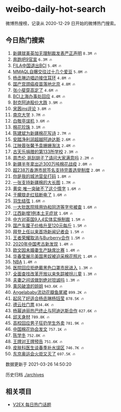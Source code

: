 # weibo-daily-hot-search

微博热搜榜，记录从 2020-12-29 日开始的微博热门搜索。

## 今日热门搜索

<!-- BEGIN -->

1. [新疆就美英加无理制裁发表严正声明](https://s.weibo.com/weibo?q=%23%E6%96%B0%E7%96%86%E5%B0%B1%E7%BE%8E%E8%8B%B1%E5%8A%A0%E6%97%A0%E7%90%86%E5%88%B6%E8%A3%81%E5%8F%91%E8%A1%A8%E4%B8%A5%E6%AD%A3%E5%A3%B0%E6%98%8E%23&Refer=top) `8.3M 🔥`
1. [奔跑吧9官宣](https://s.weibo.com/weibo?q=%23%E5%A5%94%E8%B7%91%E5%90%A79%E5%AE%98%E5%AE%A3%23&Refer=top) `6.3M 🔥`
1. [FILA中国退出BCI](https://s.weibo.com/weibo?q=%23FILA%E4%B8%AD%E5%9B%BD%E9%80%80%E5%87%BABCI%23&Refer=top) `5.4M 🔥`
1. [MMAQL自曝交往过十几个爱豆](https://s.weibo.com/weibo?q=%23MMAQL%E8%87%AA%E6%9B%9D%E4%BA%A4%E5%BE%80%E8%BF%87%E5%8D%81%E5%87%A0%E4%B8%AA%E7%88%B1%E8%B1%86%23&Refer=top) `5.0M 🔥`
1. [杨丞琳边唱边接住耳环](https://s.weibo.com/weibo?q=%E6%9D%A8%E4%B8%9E%E7%90%B3%E8%BE%B9%E5%94%B1%E8%BE%B9%E6%8E%A5%E4%BD%8F%E8%80%B3%E7%8E%AF&Refer=top) `4.8M 🔥`
1. [国产宫颈癌疫苗落地北京](https://s.weibo.com/weibo?q=%23%E5%9B%BD%E4%BA%A7%E5%AE%AB%E9%A2%88%E7%99%8C%E7%96%AB%E8%8B%97%E8%90%BD%E5%9C%B0%E5%8C%97%E4%BA%AC%23&Refer=top) `4.8M 🔥`
1. [张小斐穿高定了](https://s.weibo.com/weibo?q=%E5%BC%A0%E5%B0%8F%E6%96%90%E7%A9%BF%E9%AB%98%E5%AE%9A%E4%BA%86&Refer=top) `4.6M 🔥`
1. [BCI上海办事处回应](https://s.weibo.com/weibo?q=%23BCI%E4%B8%8A%E6%B5%B7%E5%8A%9E%E4%BA%8B%E5%A4%84%E5%9B%9E%E5%BA%94%23&Refer=top) `4.4M 🔥`
1. [耐克阿迪股价大跌](https://s.weibo.com/weibo?q=%23%E8%80%90%E5%85%8B%E9%98%BF%E8%BF%AA%E8%82%A1%E4%BB%B7%E5%A4%A7%E8%B7%8C%23&Refer=top) `3.9M 🔥`
1. [宋茜ins评论](https://s.weibo.com/weibo?q=%23%E5%AE%8B%E8%8C%9Cins%E8%AF%84%E8%AE%BA%23&Refer=top) `3.8M 🔥`
1. [南京大学](https://s.weibo.com/weibo?q=%E5%8D%97%E4%BA%AC%E5%A4%A7%E5%AD%A6&Refer=top) `3.7M 🔥`
1. [白敬亭误机](https://s.weibo.com/weibo?q=%23%E7%99%BD%E6%95%AC%E4%BA%AD%E8%AF%AF%E6%9C%BA%23&Refer=top) `3.6M 🔥`
1. [棉花珍珠](https://s.weibo.com/weibo?q=%E6%A3%89%E8%8A%B1%E7%8F%8D%E7%8F%A0&Refer=top) `3.1M 🔥`
1. [陈建斌为新疆棉花写诗](https://s.weibo.com/weibo?q=%E9%99%88%E5%BB%BA%E6%96%8C%E4%B8%BA%E6%96%B0%E7%96%86%E6%A3%89%E8%8A%B1%E5%86%99%E8%AF%97&Refer=top) `2.7M 🔥`
1. [安踏净利润超越阿迪达斯](https://s.weibo.com/weibo?q=%23%E5%AE%89%E8%B8%8F%E5%87%80%E5%88%A9%E6%B6%A6%E8%B6%85%E8%B6%8A%E9%98%BF%E8%BF%AA%E8%BE%BE%E6%96%AF%23&Refer=top) `2.6M 🔥`
1. [江映蓉张馨予袁姗姗淘汰](https://s.weibo.com/weibo?q=%E6%B1%9F%E6%98%A0%E8%93%89%E5%BC%A0%E9%A6%A8%E4%BA%88%E8%A2%81%E5%A7%97%E5%A7%97%E6%B7%98%E6%B1%B0&Refer=top) `2.4M 🔥`
1. [古天乐捐赠的第133所学校](https://s.weibo.com/weibo?q=%23%E5%8F%A4%E5%A4%A9%E4%B9%90%E6%8D%90%E8%B5%A0%E7%9A%84%E7%AC%AC133%E6%89%80%E5%AD%A6%E6%A0%A1%23&Refer=top) `2.3M 🔥`
1. [周杰伦 哥刮胡子了请问大家满意吗](https://s.weibo.com/weibo?q=%E5%91%A8%E6%9D%B0%E4%BC%A6%20%E5%93%A5%E5%88%AE%E8%83%A1%E5%AD%90%E4%BA%86%E8%AF%B7%E9%97%AE%E5%A4%A7%E5%AE%B6%E6%BB%A1%E6%84%8F%E5%90%97&Refer=top) `2.2M 🔥`
1. [新疆半年拿出近300万吨棉花战疫](https://s.weibo.com/weibo?q=%23%E6%96%B0%E7%96%86%E5%8D%8A%E5%B9%B4%E6%8B%BF%E5%87%BA%E8%BF%91300%E4%B8%87%E5%90%A8%E6%A3%89%E8%8A%B1%E6%88%98%E7%96%AB%23&Refer=top) `2.0M 🔥`
1. [超238万香港市民签名支持完善选举制度](https://s.weibo.com/weibo?q=%23%E8%B6%85238%E4%B8%87%E9%A6%99%E6%B8%AF%E5%B8%82%E6%B0%91%E7%AD%BE%E5%90%8D%E6%94%AF%E6%8C%81%E5%AE%8C%E5%96%84%E9%80%89%E4%B8%BE%E5%88%B6%E5%BA%A6%23&Refer=top) `2.0M 🔥`
1. [你是我的城池营垒打码](https://s.weibo.com/weibo?q=%23%E4%BD%A0%E6%98%AF%E6%88%91%E7%9A%84%E5%9F%8E%E6%B1%A0%E8%90%A5%E5%9E%92%E6%89%93%E7%A0%81%23&Refer=top) `1.8M 🔥`
1. [一张支持新疆棉的大长图](https://s.weibo.com/weibo?q=%23%E4%B8%80%E5%BC%A0%E6%94%AF%E6%8C%81%E6%96%B0%E7%96%86%E6%A3%89%E7%9A%84%E5%A4%A7%E9%95%BF%E5%9B%BE%23&Refer=top) `1.7M 🔥`
1. [黄奕 唯一突破不了这个情字](https://s.weibo.com/weibo?q=%E9%BB%84%E5%A5%95%20%E5%94%AF%E4%B8%80%E7%AA%81%E7%A0%B4%E4%B8%8D%E4%BA%86%E8%BF%99%E4%B8%AA%E6%83%85%E5%AD%97&Refer=top) `1.6M 🔥`
1. [于朦胧走红毯断电了](https://s.weibo.com/weibo?q=%23%E4%BA%8E%E6%9C%A6%E8%83%A7%E8%B5%B0%E7%BA%A2%E6%AF%AF%E6%96%AD%E7%94%B5%E4%BA%86%23&Refer=top) `1.6M 🔥`
1. [羽生结弦](https://s.weibo.com/weibo?q=%E7%BE%BD%E7%94%9F%E7%BB%93%E5%BC%A6&Refer=top) `1.6M 🔥`
1. [一大批医院擅用协和同济等字号被查](https://s.weibo.com/weibo?q=%23%E4%B8%80%E5%A4%A7%E6%89%B9%E5%8C%BB%E9%99%A2%E6%93%85%E7%94%A8%E5%8D%8F%E5%92%8C%E5%90%8C%E6%B5%8E%E7%AD%89%E5%AD%97%E5%8F%B7%E8%A2%AB%E6%9F%A5%23&Refer=top) `1.6M 🔥`
1. [江西新增1例本土无症状](https://s.weibo.com/weibo?q=%23%E6%B1%9F%E8%A5%BF%E6%96%B0%E5%A2%9E1%E4%BE%8B%E6%9C%AC%E5%9C%9F%E6%97%A0%E7%97%87%E7%8A%B6%23&Refer=top) `1.6M 🔥`
1. [中方对英国9人4实体实施制裁](https://s.weibo.com/weibo?q=%E4%B8%AD%E6%96%B9%E5%AF%B9%E8%8B%B1%E5%9B%BD9%E4%BA%BA4%E5%AE%9E%E4%BD%93%E5%AE%9E%E6%96%BD%E5%88%B6%E8%A3%81&Refer=top) `1.5M 🔥`
1. [国产车厘子价格升至120元每斤](https://s.weibo.com/weibo?q=%23%E5%9B%BD%E4%BA%A7%E8%BD%A6%E5%8E%98%E5%AD%90%E4%BB%B7%E6%A0%BC%E5%8D%87%E8%87%B3120%E5%85%83%E6%AF%8F%E6%96%A4%23&Refer=top) `1.5M 🔥`
1. [拜登上任以来首场新闻记者会](https://s.weibo.com/weibo?q=%23%E6%8B%9C%E7%99%BB%E4%B8%8A%E4%BB%BB%E4%BB%A5%E6%9D%A5%E9%A6%96%E5%9C%BA%E6%96%B0%E9%97%BB%E8%AE%B0%E8%80%85%E4%BC%9A%23&Refer=top) `1.5M 🔥`
1. [王者荣耀取消与Burberry合作](https://s.weibo.com/weibo?q=%23%E7%8E%8B%E8%80%85%E8%8D%A3%E8%80%80%E5%8F%96%E6%B6%88%E4%B8%8EBurberry%E5%90%88%E4%BD%9C%23&Refer=top) `1.5M 🔥`
1. [2020年中国考古新发现](https://s.weibo.com/weibo?q=%232020%E5%B9%B4%E4%B8%AD%E5%9B%BD%E8%80%83%E5%8F%A4%E6%96%B0%E5%8F%91%E7%8E%B0%23&Refer=top) `1.4M 🔥`
1. [欧文因未婚妻生产缺席比赛](https://s.weibo.com/weibo?q=%E6%AC%A7%E6%96%87%E5%9B%A0%E6%9C%AA%E5%A9%9A%E5%A6%BB%E7%94%9F%E4%BA%A7%E7%BC%BA%E5%B8%AD%E6%AF%94%E8%B5%9B&Refer=top) `1.4M 🔥`
1. [华春莹展示美国黑奴被迫采棉花照片](https://s.weibo.com/weibo?q=%23%E5%8D%8E%E6%98%A5%E8%8E%B9%E5%B1%95%E7%A4%BA%E7%BE%8E%E5%9B%BD%E9%BB%91%E5%A5%B4%E8%A2%AB%E8%BF%AB%E9%87%87%E6%A3%89%E8%8A%B1%E7%85%A7%E7%89%87%23&Refer=top) `1.4M 🔥`
1. [NBA](https://s.weibo.com/weibo?q=NBA&Refer=top) `1.4M 🔥`
1. [医院回应拒绝戴黑色口罩市民进入](https://s.weibo.com/weibo?q=%E5%8C%BB%E9%99%A2%E5%9B%9E%E5%BA%94%E6%8B%92%E7%BB%9D%E6%88%B4%E9%BB%91%E8%89%B2%E5%8F%A3%E7%BD%A9%E5%B8%82%E6%B0%91%E8%BF%9B%E5%85%A5&Refer=top) `1.3M 🔥`
1. [全面查找改革开放以来失踪被拐儿童](https://s.weibo.com/weibo?q=%23%E5%85%A8%E9%9D%A2%E6%9F%A5%E6%89%BE%E6%94%B9%E9%9D%A9%E5%BC%80%E6%94%BE%E4%BB%A5%E6%9D%A5%E5%A4%B1%E8%B8%AA%E8%A2%AB%E6%8B%90%E5%84%BF%E7%AB%A5%23&Refer=top) `1.3M 🔥`
1. [夫妻之间该做到绝对坦诚吗](https://s.weibo.com/weibo?q=%23%E5%A4%AB%E5%A6%BB%E4%B9%8B%E9%97%B4%E8%AF%A5%E5%81%9A%E5%88%B0%E7%BB%9D%E5%AF%B9%E5%9D%A6%E8%AF%9A%E5%90%97%23&Refer=top) `1.3M 🔥`
1. [乘风破浪的姐姐](https://s.weibo.com/weibo?q=%E4%B9%98%E9%A3%8E%E7%A0%B4%E6%B5%AA%E7%9A%84%E5%A7%90%E5%A7%90&Refer=top) `943.6K 🔥`
1. [Angelababy流动花瓣鱼尾裙](https://s.weibo.com/weibo?q=%23Angelababy%E6%B5%81%E5%8A%A8%E8%8A%B1%E7%93%A3%E9%B1%BC%E5%B0%BE%E8%A3%99%23&Refer=top) `899.2K 🔥`
1. [起风了好适合杨丞琳杨钰莹](https://s.weibo.com/weibo?q=%E8%B5%B7%E9%A3%8E%E4%BA%86%E5%A5%BD%E9%80%82%E5%90%88%E6%9D%A8%E4%B8%9E%E7%90%B3%E6%9D%A8%E9%92%B0%E8%8E%B9&Refer=top) `878.5K 🔥`
1. [德云社门票](https://s.weibo.com/weibo?q=%E5%BE%B7%E4%BA%91%E7%A4%BE%E9%97%A8%E7%A5%A8&Refer=top) `834.4K 🔥`
1. [杨幂迪丽热巴终止与阿迪达斯合作](https://s.weibo.com/weibo?q=%23%E6%9D%A8%E5%B9%82%E8%BF%AA%E4%B8%BD%E7%83%AD%E5%B7%B4%E7%BB%88%E6%AD%A2%E4%B8%8E%E9%98%BF%E8%BF%AA%E8%BE%BE%E6%96%AF%E5%90%88%E4%BD%9C%23&Refer=top) `827.6K 🔥`
1. [邱天身材](https://s.weibo.com/weibo?q=%E9%82%B1%E5%A4%A9%E8%BA%AB%E6%9D%90&Refer=top) `789.8K 🔥`
1. [高校回应男子狂扔学生外卖](https://s.weibo.com/weibo?q=%E9%AB%98%E6%A0%A1%E5%9B%9E%E5%BA%94%E7%94%B7%E5%AD%90%E7%8B%82%E6%89%94%E5%AD%A6%E7%94%9F%E5%A4%96%E5%8D%96&Refer=top) `781.9K 🔥`
1. [中国棉花协会发文](https://s.weibo.com/weibo?q=%23%E4%B8%AD%E5%9B%BD%E6%A3%89%E8%8A%B1%E5%8D%8F%E4%BC%9A%E5%8F%91%E6%96%87%23&Refer=top) `757.1K 🔥`
1. [陈学冬](https://s.weibo.com/weibo?q=%E9%99%88%E5%AD%A6%E5%86%AC&Refer=top) `752.8K 🔥`
1. [王牌对王牌预告](https://s.weibo.com/weibo?q=%E7%8E%8B%E7%89%8C%E5%AF%B9%E7%8E%8B%E7%89%8C%E9%A2%84%E5%91%8A&Refer=top) `751.6K 🔥`
1. [皮肤科医生谈春季补水误区](https://s.weibo.com/weibo?q=%23%E7%9A%AE%E8%82%A4%E7%A7%91%E5%8C%BB%E7%94%9F%E8%B0%88%E6%98%A5%E5%AD%A3%E8%A1%A5%E6%B0%B4%E8%AF%AF%E5%8C%BA%23&Refer=top) `746.7K 🔥`
1. [东京奥运会火炬又灭了](https://s.weibo.com/weibo?q=%23%E4%B8%9C%E4%BA%AC%E5%A5%A5%E8%BF%90%E4%BC%9A%E7%81%AB%E7%82%AC%E5%8F%88%E7%81%AD%E4%BA%86%23&Refer=top) `697.5K 🔥`

数据更新于 2021-03-26 14:50:20

<!-- END -->

历史归档 [./archives](./archives)

## 相关项目

- [V2EX 每日热门话题](https://github.com/boojack/v2ex-daily-hot-topic)
